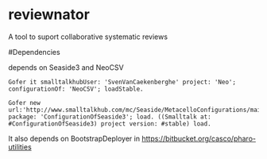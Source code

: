 # reviewnator

A tool to suport collaborative systematic reviews#Dependenciesdepends on Seaside3 and NeoCSV```Gofer it smalltalkhubUser: 'SvenVanCaekenberghe' project: 'Neo'; configurationOf: 'NeoCSV'; loadStable.Gofer new url:'http://www.smalltalkhub.com/mc/Seaside/MetacelloConfigurations/main'; package: 'ConfigurationOfSeaside3'; load. ((Smalltalk at: #ConfigurationOfSeaside3) project version: #stable) load.```It also depends on BootstrapDeployer in https://bitbucket.org/casco/pharo-utilities
